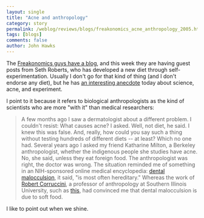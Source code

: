 ```yaml
---
layout: single 
title: "Acne and anthropology" 
category: story
permalink: /weblog/reviews/blogs/freakonomics_acne_anthropology_2005.html
tags: [blogs] 
comments: false 
author: John Hawks 
---
```



<p>
The <a href="http://www.freakonomics.com/blog.php">Freakonomics guys have a blog</a>, and this week they are having guest posts from Seth Roberts, who has developed a new diet through self-experimentation. Usually I don't go for that kind of thing (and I don't endorse any diet), but he has <a href="http://www.freakonomics.com/2005/09/seth-roberts-on-acne-guest-blog-pt-iv.html">an interesting anecdote</a> today about science, acne, and experiment. 
</p>

<p>
I point to it because it refers to biological anthropologists as the kind of scientists who are more "with it" than medical researchers: 
</p>

<blockquote>A few months ago I saw a dermatologist about a different problem. I couldn't resist: What causes acne? I asked. Well, not diet, he said. I knew this was false. And, really, how could you say such a thing without testing hundreds of different diets -- at least? Which no one had. Several years ago I asked my friend Katharine Milton, a Berkeley anthropologist, whether the indigenous people she studies have acne. No, she said, unless they eat foreign food. The anthropologist was right, the doctor was wrong. The situation reminded me of something in an NIH-sponsored online medical encyclopedia: <a href="http://www.nlm.nih.gov/medlineplus/ency/article/001058.htm">dental malocculsion</a>, it said, "is most often hereditary." Whereas the work of <a href="http://www.siu.edu/%7Eanthro/corruccini/">Robert Corruccini</a>, a professor of anthropology at Southern Illinois University, such as <a href="http://www.mellenpress.com/mellenpress.cfm?bookid=3930&pc=9">this</a>, had convinced me that dental malocculsion is due to soft food.</blockquote>

<p>
I like to point out when we shine. 
</p>

